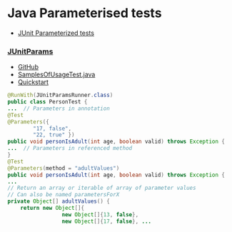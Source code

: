 # Java Parameterised tests

* [JUnit Parameterized tests](https://github.com/junit-team/junit4/wiki/Parameterized-tests)

### [JUnitParams](http://pragmatists.github.io/JUnitParams/)

* [GitHub](https://github.com/Pragmatists/JUnitParams)
* [SamplesOfUsageTest.java](https://github.com/Pragmatists/JUnitParams/blob/master/src/test/java/junitparams/usage/SamplesOfUsageTest.java)
* [Quickstart](https://github.com/Pragmatists/junitparams/wiki/Quickstart)

```java
@RunWith(JUnitParamsRunner.class)
public class PersonTest {
...  // Parameters in annotation
@Test
@Parameters({ 
        "17, false", 
        "22, true" })
public void personIsAdult(int age, boolean valid) throws Exception {
...  // Parameters in referenced method
}
@Test
@Parameters(method = "adultValues")
public void personIsAdult(int age, boolean valid) throws Exception {
...
// Return an array or iterable of array of parameter values
// Can also be named parametersForX
private Object[] adultValues() {
    return new Object[]{
                 new Object[]{13, false},
                 new Object[]{17, false}, ...
```